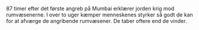 87 timer efter det første angreb på Mumbai erklærer jorden krig mod
rumvæsenerne. I over to uger kæmper menneskenes styrker så godt de kan
for at afværge de angribende rumvæsener. De taber oftere end de vinder.